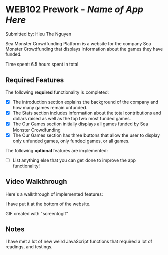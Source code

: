 # WEB102 Prework - *Name of App Here*

Submitted by: Hieu The Nguyen

Sea Monster Crowdfunding Platform is a website for the company Sea Monster Crowdfunding that displays information about the games they have funded.

Time spent: 6.5 hours spent in total

## Required Features

The following **required** functionality is completed:

* [x] The introduction section explains the background of the company and how many games remain unfunded.
* [x] The Stats section includes information about the total contributions and dollars raised as well as the top two most funded games.
* [x] The Our Games section initially displays all games funded by Sea Monster Crowdfunding
* [x] The Our Games section has three buttons that allow the user to display only unfunded games, only funded games, or all games.

The following **optional** features are implemented:

* [ ] List anything else that you can get done to improve the app functionality!

## Video Walkthrough

Here's a walkthrough of implemented features:

I have put it at the bottom of the website.


GIF created with "screentogif" 

## Notes

I have met a lot of new weird JavaScript functions that required a lot of readings, and testings.



